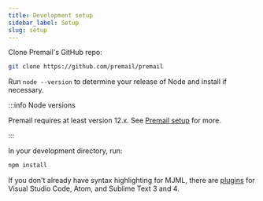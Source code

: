 ```yaml
---
title: Development setup
sidebar_label: Setup
slug: setup
---
```


Clone Premail's GitHub repo:

```sh
git clone https://github.com/premail/premail
```

Run `node --version` to determine your release of Node and install if
necessary.

:::info Node versions

Premail requires at least version 12.x. See
[Premail setup](/docs/overview/setting-up-premail/) for more.

:::

In your development directory, run:

```bash
npm install
```

If you don't already have syntax highlighting for MJML, there are
[plugins](https://documentation.mjml.io/#applications-and-plugins) for Visual
Studio Code, Atom, and Sublime Text 3 and 4.
